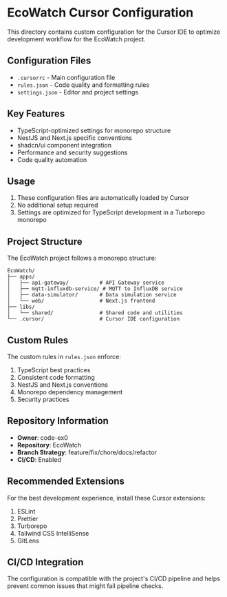 # EcoWatch Cursor Configuration

This directory contains custom configuration for the Cursor IDE to optimize development workflow for the EcoWatch project.

## Configuration Files

- `.cursorrc` - Main configuration file
- `rules.json` - Code quality and formatting rules
- `settings.json` - Editor and project settings

## Key Features

- TypeScript-optimized settings for monorepo structure
- NestJS and Next.js specific conventions
- shadcn/ui component integration
- Performance and security suggestions
- Code quality automation

## Usage

1. These configuration files are automatically loaded by Cursor
2. No additional setup required
3. Settings are optimized for TypeScript development in a Turborepo monorepo

## Project Structure

The EcoWatch project follows a monorepo structure:

```
EcoWatch/
├── apps/
│   ├── api-gateway/          # API Gateway service
│   ├── mqtt-influxdb-service/ # MQTT to InfluxDB service
│   ├── data-simulator/       # Data simulation service
│   └── web/                  # Next.js frontend
├── libs/
│   └── shared/               # Shared code and utilities
└── .cursor/                  # Cursor IDE configuration
```

## Custom Rules

The custom rules in `rules.json` enforce:

1. TypeScript best practices
2. Consistent code formatting
3. NestJS and Next.js conventions
4. Monorepo dependency management
5. Security practices

## Repository Information

- **Owner**: code-ex0
- **Repository**: EcoWatch
- **Branch Strategy**: feature/fix/chore/docs/refactor
- **CI/CD**: Enabled

## Recommended Extensions

For the best development experience, install these Cursor extensions:

1. ESLint
2. Prettier
3. Turborepo
4. Tailwind CSS IntelliSense
5. GitLens

## CI/CD Integration

The configuration is compatible with the project's CI/CD pipeline and helps prevent common issues that might fail pipeline checks. 